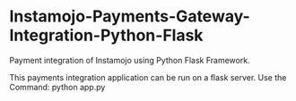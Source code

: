 # Instamojo-Payments-Gateway-Integration-Python-Flask
Payment integration of Instamojo using Python Flask Framework.

This payments integration application can be run on a flask server. Use the Command: python app.py 
